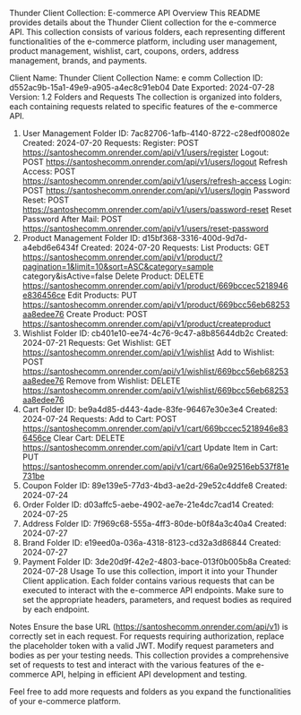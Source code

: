 Thunder Client Collection: E-commerce API
Overview
This README provides details about the Thunder Client collection for the e-commerce API. This collection consists of various folders, each representing different functionalities of the e-commerce platform, including user management, product management, wishlist, cart, coupons, orders, address management, brands, and payments.

Client Name: Thunder Client
Collection Name: e comm
Collection ID: d552ac9b-15a1-49e9-a905-a4ec8c91eb04
Date Exported: 2024-07-28
Version: 1.2
Folders and Requests
The collection is organized into folders, each containing requests related to specific features of the e-commerce API.

1. User Management
Folder ID: 7ac82706-1afb-4140-8722-c28edf00802e
Created: 2024-07-20
Requests:
Register: POST https://santoshecomm.onrender.com/api/v1/users/register
Logout: POST https://santoshecomm.onrender.com/api/v1/users/logout
Refresh Access: POST https://santoshecomm.onrender.com/api/v1/users/refresh-access
Login: POST https://santoshecomm.onrender.com/api/v1/users/login
Password Reset: POST https://santoshecomm.onrender.com/api/v1/users/password-reset
Reset Password After Mail: POST https://santoshecomm.onrender.com/api/v1/users/reset-password
2. Product Management
Folder ID: d15bf368-3316-400d-9d7d-a4ebd6e6434f
Created: 2024-07-20
Requests:
List Products: GET https://santoshecomm.onrender.com/api/v1/product/?pagination=1&limit=10&sort=ASC&category=sample category&isActive=false
Delete Product: DELETE https://santoshecomm.onrender.com/api/v1/product/669bccec5218946e836456ce
Edit Products: PUT https://santoshecomm.onrender.com/api/v1/product/669bcc56eb68253aa8edee76
Create Product: POST https://santoshecomm.onrender.com/api/v1/product/createproduct
3. Wishlist
Folder ID: cb401e10-ee74-4c76-9c47-a8b85644db2c
Created: 2024-07-21
Requests:
Get Wishlist: GET https://santoshecomm.onrender.com/api/v1/wishlist
Add to Wishlist: POST https://santoshecomm.onrender.com/api/v1/wishlist/669bcc56eb68253aa8edee76
Remove from Wishlist: DELETE https://santoshecomm.onrender.com/api/v1/wishlist/669bcc56eb68253aa8edee76
4. Cart
Folder ID: be9a4d85-d443-4ade-83fe-96467e30e3e4
Created: 2024-07-24
Requests:
Add to Cart: POST https://santoshecomm.onrender.com/api/v1/cart/669bccec5218946e836456ce
Clear Cart: DELETE https://santoshecomm.onrender.com/api/v1/cart
Update Item in Cart: PUT https://santoshecomm.onrender.com/api/v1/cart/66a0e92516eb537f81e731be
5. Coupon
Folder ID: 89e139e5-77d3-4bd3-ae2d-29e52c4ddfe8
Created: 2024-07-24
6. Order
Folder ID: d03affc5-aebe-4902-ae7e-21e4dc7cad14
Created: 2024-07-25
7. Address
Folder ID: 7f969c68-555a-4ff3-80de-b0f84a3c40a4
Created: 2024-07-27
8. Brand
Folder ID: e19eed0a-036a-4318-8123-cd32a3d86844
Created: 2024-07-27
9. Payment
Folder ID: 3de20d9f-42e2-4803-bace-013f0b005b8a
Created: 2024-07-28
Usage
To use this collection, import it into your Thunder Client application. Each folder contains various requests that can be executed to interact with the e-commerce API endpoints. Make sure to set the appropriate headers, parameters, and request bodies as required by each endpoint.

Notes
Ensure the base URL (https://santoshecomm.onrender.com/api/v1) is correctly set in each request.
For requests requiring authorization, replace the placeholder token with a valid JWT.
Modify request parameters and bodies as per your testing needs.
This collection provides a comprehensive set of requests to test and interact with the various features of the e-commerce API, helping in efficient API development and testing.

Feel free to add more requests and folders as you expand the functionalities of your e-commerce platform.


